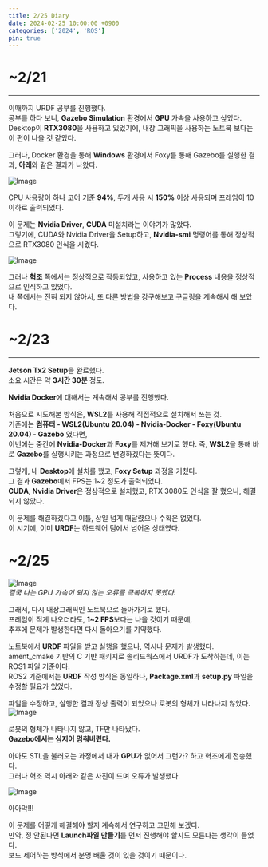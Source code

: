 ```yaml
---
title: 2/25 Diary
date: 2024-02-25 10:00:00 +0900
categories: ['2024', 'ROS']
pin: true
---
```


# ~2/21  
___  

이때까지 URDF 공부를 진행했다.  
공부를 하다 보니, **Gazebo Simulation** 환경에서 **GPU** 가속을 사용하고 싶었다.  
Desktop이 **RTX3080**을 사용하고 있었기에, 내장 그래픽을 사용하는 노트북 보다는 이 편이 나을 것 같았다.  

그러나, Docker 환경을 통해 **Windows** 환경에서 Foxy를 통해 Gazebo를 실행한 결과, **아래**와 같은 결과가 나왔다.  

![Image](/posts/org1.png)

CPU 사용량이 하나 코어 기준 **94%**, 두개 사용 시 **150%** 이상 사용되며 프레임이 10 이하로 출력되었다.  

이 문제는 **Nvidia Driver**, **CUDA** 미설치라는 이야기가 많았다.  
그렇기에, CUDA와 Nvidia Driver을 Setup하고, **Nvidia-smi** 명령어를 통해 정상적으로 RTX3080 인식을 시켰다.  

![Image](/posts/org2.png)  

그러나 **혁조** 쪽에서는 정상적으로 작동되었고, 사용하고 있는 **Process** 내용을 정상적으로 인식하고 있었다.  
내 쪽에서는 전혀 되지 않아서, 또 다른 방법을 강구해보고 구글링을 계속해서 해 보았다.  

# ~2/23  
___  

**Jetson Tx2 Setup**을 완료했다.  
소요 시간은 약 **3시간 30분** 정도.  

**Nvidia Docker**에 대해서는 계속해서 공부를 진행했다.  

처음으로 시도해본 방식은, **WSL2**를 사용해 직접적으로 설치해서 쓰는 것.  
기존에는 **컴퓨터 - WSL2(Ubuntu 20.04) - Nvidia-Docker - Foxy(Ubuntu 20.04) - Gazebo** 였다면,  
이번에는 중간에 **Nvidia-Docker**과 **Foxy**를 제거해 보기로 했다. 즉, **WSL2**을 통해 바로 **Gazebo**를 실행시키는 과정으로 변경하겠다는 뜻이다.  
  
그렇게, 내 **Desktop**에 설치를 했고, **Foxy Setup** 과정을 거쳤다.  
그 결과 **Gazebo**에서 FPS는 1~2 정도가 출력되었다.  
**CUDA, Nvidia Driver**은 정상적으로 설치했고, RTX 3080도 인식을 잘 했으나, 해결되지 않았다.  
  
이 문제를 해결하겠다고 이틀, 삼일 넘게 매달렸으나 수확은 없었다.  
이 시기에, 이미 **URDF**는 하드웨어 팀에서 넘어온 상태였다.  


# ~2/25  

![Image](/posts/org4.png)  
*결국 나는 GPU 가속이 되지 않는 오류를 극복하지 못했다.*  

그래서, 다시 내장그래픽인 노트북으로 돌아가기로 했다.  
프레임이 적게 나오더라도, **1~2 FPS**보다는 나을 것이기 때문에,  
추후에 문제가 발생한다면 다시 돌아오기를 기약했다.  

노트북에서 **URDF** 파일을 받고 실행을 했으나, 역시나 문제가 발생했다.  
ament_cmake 기반의 C 기반 패키지로 솔리드웍스에서 URDF가 도착하는데, 이는 ROS1 파일 기준이다.  
ROS2 기준에서는 **URDF** 작성 방식은 동일하나, **Package.xml**과 **setup.py** 파일을 수정할 필요가 있었다.  

파일을 수정하고, 실행한 결과 정상 출력이 되었으나 로봇의 형체가 나타나지 않았다.  
![Image](/posts/org6.png)  

로봇의 형체가 나타나지 않고, TF만 나타났다.  
**Gazebo에서는 심지어 멈춰버렸다.**  

아마도 STL을 불러오는 과정에서 내가 **GPU**가 없어서 그런가? 하고 혁조에게 전송했다.  
그러나 혁조 역시 아래와 같은 사진이 뜨며 오류가 발생했다.  

![Image](/posts/org3.png)  

아아악!!!  

이 문제를 어떻게 해결해야 할지 계속해서 연구하고 고민해 보겠다.  
만약, 정 안된다면 **Launch파일 만들기**를 먼저 진행해야 할지도 모른다는 생각이 들었다.  
보드 제어하는 방식에서 분명 배울 것이 있을 것이기 때문이다.  
